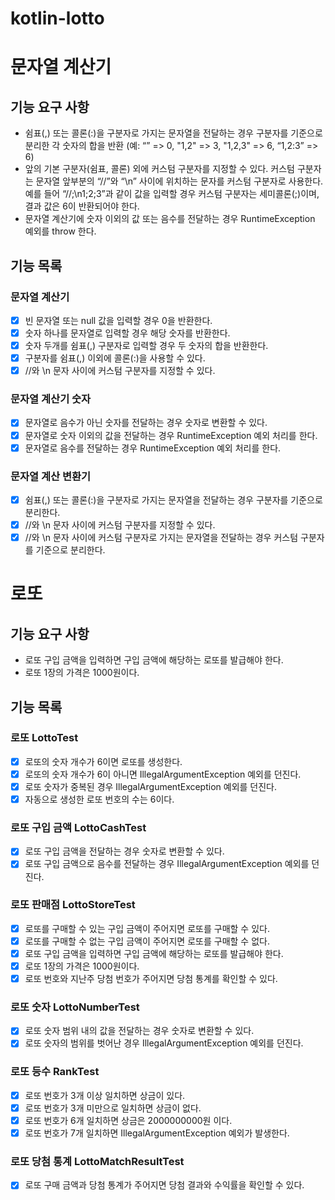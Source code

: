# kotlin-lotto

# 문자열 계산기
## 기능 요구 사항
- 쉼표(,) 또는 콜론(:)을 구분자로 가지는 문자열을 전달하는 경우 구분자를 기준으로 분리한 각 숫자의 합을 반환 (예: “” => 0, "1,2" => 3, "1,2,3" => 6, “1,2:3” => 6)
- 앞의 기본 구분자(쉼표, 콜론) 외에 커스텀 구분자를 지정할 수 있다. 커스텀 구분자는 문자열 앞부분의 “//”와 “\n” 사이에 위치하는 문자를 커스텀 구분자로 사용한다. 예를 들어 “//;\n1;2;3”과 같이 값을 입력할 경우 커스텀 구분자는 세미콜론(;)이며, 결과 값은 6이 반환되어야 한다.
- 문자열 계산기에 숫자 이외의 값 또는 음수를 전달하는 경우 RuntimeException 예외를 throw 한다.

## 기능 목록
### 문자열 계산기
- [x] 빈 문자열 또는 null 값을 입력할 경우 0을 반환한다.
- [x] 숫자 하나를 문자열로 입력할 경우 해당 숫자를 반환한다.
- [x] 숫자 두개를 쉼표(,) 구분자로 입력할 경우 두 숫자의 합을 반환한다.
- [x] 구분자를 쉼표(,) 이외에 콜론(:)을 사용할 수 있다.
- [x] //와 \\n 문자 사이에 커스텀 구분자를 지정할 수 있다.

### 문자열 계산기 숫자
- [x] 문자열로 음수가 아닌 숫자를 전달하는 경우 숫자로 변환할 수 있다.
- [x] 문자열로 숫자 이외의 값을 전달하는 경우 RuntimeException 예외 처리를 한다.
- [x] 문자열로 음수를 전달하는 경우 RuntimeException 예외 처리를 한다.

### 문자열 계산 변환기
- [x] 쉼표(,) 또는 콜론(:)을 구분자로 가지는 문자열을 전달하는 경우 구분자를 기준으로 분리한다.
- [x] //와 \\n 문자 사이에 커스텀 구분자를 지정할 수 있다.
- [x] //와 \\n 문자 사이에 커스텀 구분자로 가지는 문자열을 전달하는 경우 커스텀 구분자를 기준으로 분리한다.

# 로또
## 기능 요구 사항
- 로또 구입 금액을 입력하면 구입 금액에 해당하는 로또를 발급해야 한다.
- 로또 1장의 가격은 1000원이다.

## 기능 목록
### 로또 LottoTest
- [x] 로또의 숫자 개수가 6이면 로또를 생성한다.
- [x] 로또의 숫자 개수가 6이 아니면 IllegalArgumentException 예외를 던진다.
- [x] 로또 숫자가 중복된 경우 IllegalArgumentException 예외를 던진다.
- [x] 자동으로 생성한 로또 번호의 수는 6이다.

### 로또 구입 금액 LottoCashTest
- [x] 로또 구입 금액을 전달하는 경우 숫자로 변환할 수 있다.
- [x] 로또 구입 금액으로 음수를 전달하는 경우 IllegalArgumentException 예외를 던진다.

### 로또 판매점 LottoStoreTest
- [x] 로또를 구매할 수 있는 구입 금액이 주어지면 로또를 구매할 수 있다.
- [x] 로또를 구매할 수 없는 구입 금액이 주어지면 로또를 구매할 수 없다.
- [x] 로또 구입 금액을 입력하면 구입 금액에 해당하는 로또를 발급해야 한다.
- [x] 로또 1장의 가격은 1000원이다.
- [x] 로또 번호와 지난주 당첨 번호가 주어지면 당첨 통계를 확인할 수 있다.

### 로또 숫자 LottoNumberTest
- [x] 로또 숫자 범위 내의 값을 전달하는 경우 숫자로 변환할 수 있다.
- [x] 로또 숫자의 범위를 벗어난 경우 IllegalArgumentException 예외를 던진다.

### 로또 등수 RankTest
- [x] 로또 번호가 3개 이상 일치하면 상금이 있다.
- [x] 로또 번호가 3개 미만으로 일치하면 상금이 없다.
- [x] 로또 번호가 6개 일치하면 상금은 2000000000원 이다.
- [x] 로또 번호가 7개 일치하면 IllegalArgumentException 예외가 발생한다.

### 로또 당첨 통계 LottoMatchResultTest
- [x] 로또 구매 금액과 당첨 통계가 주어지면 당첨 결과와 수익률을 확인할 수 있다.
